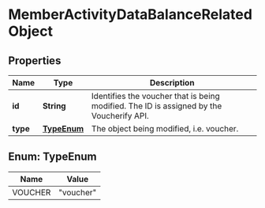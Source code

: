 

# MemberActivityDataBalanceRelatedObject


## Properties

| Name | Type | Description |
|------------ | ------------- | ------------- |
|**id** | **String** | Identifies the voucher that is being modified. The ID is assigned by the Voucherify API. |
|**type** | [**TypeEnum**](#TypeEnum) | The object being modified, i.e. voucher. |



## Enum: TypeEnum

| Name | Value |
|---- | -----|
| VOUCHER | &quot;voucher&quot; |



